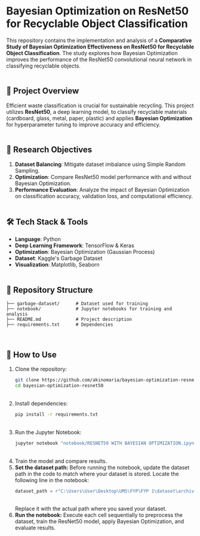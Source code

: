 # Bayesian Optimization on ResNet50 for Recyclable Object Classification

This repository contains the implementation and analysis of a **Comparative Study of Bayesian Optimization Effectiveness on ResNet50 for Recyclable Object Classification**. The study explores how Bayesian Optimization improves the performance of the ResNet50 convolutional neural network in classifying recyclable objects.
<br><br>

## 📌 Project Overview
Efficient waste classification is crucial for sustainable recycling. This project utilizes **ResNet50**, a deep learning model, to classify recyclable materials (cardboard, glass, metal, paper, plastic) and applies **Bayesian Optimization** for hyperparameter tuning to improve accuracy and efficiency.
<br><br>

## 🔬 Research Objectives
1. **Dataset Balancing**: Mitigate dataset imbalance using Simple Random Sampling.
2. **Optimization**: Compare ResNet50 model performance with and without Bayesian Optimization.
3. **Performance Evaluation**: Analyze the impact of Bayesian Optimization on classification accuracy, validation loss, and computational efficiency.
<br><br>

## 🛠️ Tech Stack & Tools
- **Language**: Python
- **Deep Learning Framework**: TensorFlow & Keras
- **Optimization**: Bayesian Optimization (Gaussian Process)
- **Dataset**: Kaggle's Garbage Dataset
- **Visualization**: Matplotlib, Seaborn
<br><br>

## 📂 Repository Structure
```
├── garbage-dataset/      # Dataset used for training
├── notebook/             # Jupyter notebooks for training and analysis
├── README.md             # Project description
├── requirements.txt      # Dependencies
```
<br>

## 🚀 How to Use
1. Clone the repository:
   ```sh
   git clone https://github.com/akinomaria/bayesian-optimization-resnet50.git
   cd bayesian-optimization-resnet50
   ```
   <br>
2. Install dependencies:
   ```sh
   pip install -r requirements.txt
   ```
   <br>
3. Run the Jupyter Notebook:
   ```sh
   jupyter notebook "notebook/RESNET50 WITH BAYESIAN OPTIMIZATION.ipynb"
   ```
   <br>
4. Train the model and compare results.
5. **Set the dataset path:** Before running the notebook, update the dataset path in the code to match where your dataset is stored. Locate the following line in the notebook:
   ```python
   dataset_path = r"C:\Users\User\Desktop\UMS\FYP\FYP 1\dataset\archive\garbage-dataset"
   ```
   <br>
   Replace it with the actual path where you saved your dataset.
6. **Run the notebook:** Execute each cell sequentially to preprocess the dataset, train the ResNet50 model, apply Bayesian Optimization, and evaluate results.
   <br>
